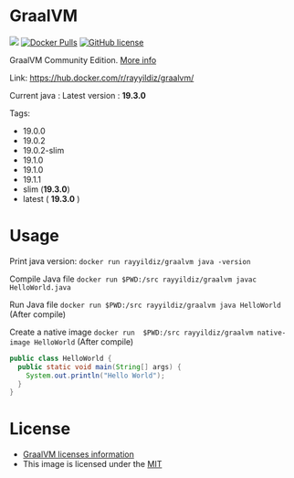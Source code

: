 GraalVM
===

[![](https://images.microbadger.com/badges/image/rayyildiz/graalvm.svg)](https://microbadger.com/images/rayyildiz/graalvm "GraalVM") [![Docker Pulls](https://img.shields.io/docker/pulls/rayyildiz/graalvm.svg)](https://hub.docker.com/r/rayyildiz/graalvm/) [![GitHub license](https://img.shields.io/github/license/rayyildiz/docker-graalvm.svg)](https://github.com/rayyildiz/docker-graalvm/blob/master/LICENSE)


GraalVM Community Edition. [More info](https://hub.docker.com/r/rayyildiz/graalvm/)

Link: https://hub.docker.com/r/rayyildiz/graalvm/

Current java : Latest version : **19.3.0**

Tags:

* 19.0.0
* 19.0.2
* 19.0.2-slim
* 19.1.0
* 19.1.0
* 19.1.1
* slim (**19.3.0**)
* latest ( **19.3.0** )

Usage
===


Print java version: ```docker run rayyildiz/graalvm java -version```

Compile Java file ```docker run $PWD:/src rayyildiz/graalvm javac HelloWorld.java```


Run Java file ```docker run $PWD:/src rayyildiz/graalvm java HelloWorld```  (After compile)

Create a native image ```docker run  $PWD:/src rayyildiz/graalvm native-image HelloWorld```  (After compile)


```java
public class HelloWorld {
  public static void main(String[] args) {
    System.out.println("Hello World");
  }
}
```

License
===

* [GraalVM licenses information](https://github.com/oracle/graal#license)
* This image is licensed under the [MIT](LICENSE)
